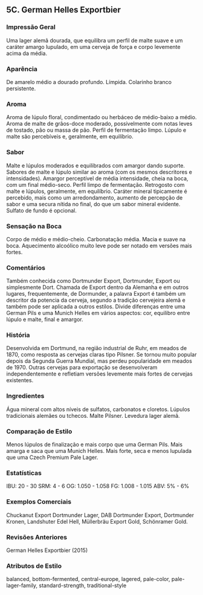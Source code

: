 ## 5C. German Helles Exportbier

### Impressão Geral

Uma lager alemã dourada, que equilibra um perfil de malte suave e um caráter amargo lupulado, em uma cerveja de força e corpo levemente acima da média.

### Aparência

De amarelo médio a dourado profundo. Límpida. Colarinho branco persistente.

### Aroma

Aroma de lúpulo floral, condimentado ou herbáceo de médio-baixo a médio. Aroma de malte de grãos-doce moderado, possivelmente com notas leves de tostado, pão ou massa de pão. Perfil de fermentação limpo. Lúpulo e malte são percebíveis e, geralmente, em equilíbrio.

### Sabor

Malte e lúpulos moderados e equilibrados com amargor dando suporte. Sabores de malte e lúpulo similar ao aroma (com os mesmos descritores e intensidades). Amargor perceptível de média intensidade, cheia na boca, com um final médio-seco. Perfil limpo de fermentação. Retrogosto com malte e lúpulos, geralmente, em equilíbrio. Caráter mineral tipicamente é percebido, mais como um arredondamento, aumento de percepção de sabor e uma secura nítida no final, do que um sabor mineral evidente. Sulfato de fundo é opcional.

### Sensação na Boca

Corpo de médio e médio-cheio. Carbonatação média. Macia e suave na boca. Aquecimento alcoólico muito leve pode ser notado em versões mais fortes.

### Comentários

Também conhecida como Dortmunder Export, Dortmunder, Export ou simplesmente Dort. Chamada de Export dentro da Alemanha e em outros lugares, frequentemente, de Dormunder, a palavra Export é também um descritor da potencia da cerveja, segundo a tradição cervejeira alemã e também pode ser aplicada a outros estilos. Divide diferenças entre uma German Pils e uma Munich Helles em vários aspectos: cor, equilibro entre lúpulo e malte, final e amargor.

### História

Desenvolvida em Dortmund, na região industrial de Ruhr, em meados de 1870, como resposta as cervejas claras tipo Pilsner. Se tornou muito popular depois da Segunda Guerra Mundial, mas perdeu popularidade em meados de 1970. Outras cervejas para exportação se desenvolveram independentemente e refletiam versões levemente mais fortes de cervejas existentes.

### Ingredientes

Água mineral com altos níveis de sulfatos, carbonatos e cloretos. Lúpulos tradicionais alemães ou tchecos. Malte Pilsner. Levedura lager alemã.

### Comparação de Estilo

Menos lúpulos de finalização e mais corpo que uma German Pils. Mais amarga e saca que uma Munich Helles. Mais forte, seca e menos lupulada que uma Czech Premium Pale Lager.

### Estatísticas

IBU: 20 - 30
SRM: 4 - 6
OG: 1.050 - 1.058
FG: 1.008 - 1.015
ABV: 5% - 6%

### Exemplos Comerciais

Chuckanut Export Dortmunder Lager, DAB Dortmunder Export, Dortmunder Kronen, Landshuter Edel Hell, Müllerbräu Export Gold, Schönramer Gold.

### Revisões Anteriores

German Helles Exportbier (2015)

### Atributos de Estilo

balanced, bottom-fermented, central-europe, lagered, pale-color, pale-lager-family, standard-strength, traditional-style

